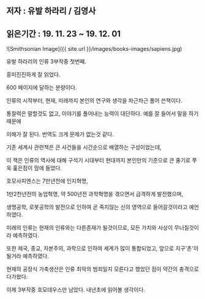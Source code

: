 ## 저자 : 유발 하라리 / 김영사

## 읽은기간 : 19. 11. 23  ~ 19. 12. 01

![Smithsonian Image]({{ site.url }}/images/books-images/sapiens.jpg)

유발 하라리의 인류 3부작중 첫번째.

흥미진진하게 잘 읽었다.

600 페이지에 달하는 분량이다.

인류의 시작부터, 현재, 미래까지 본인의 연구와 생각을 차근차근 풀어 쓴책이다.

통찰력은 말할것도 없고, 이야기를 풀어내는 능력이 대단하다. 예를 잘 들어서 말을 하기 때문에

이해가 잘 된다. 번역도 크게 문제가 없는것 같다.

기존 세계사 관련책은 큰 사건들을 시간순으로 배열하는 구성이었는데,

이 책은 인류의 역사에 대해 구석기 시대부터 현대까지 본인만의 기준으로 큰 줄기로 쭈욱 훑은점이 맘에 들었다.

호모사피엔스는 7만년전에 인지혁명,

1만2천년전의 농업혁명, 약 500년전 과학혁명을 겪으면서 급격하게 발전했으며,

생명공학, 로봇공학의 발전으로 인하여 곧 죽지않는 신의 영역으로 들어갈것이라고 예언하였다.

미래의 인류는 현재의 인류와는 다른존재가 될것이므로, 모든 가치와 사상이 무너질것이라 예측하였다.

또한 제국, 종교, 자본주의, 과학으로 인하여 세계가 많이 통합되었고, 앞으로 지구'촌'이 될거라 예측하였다.

현재의 공장식 가축생산은 인류 최악의 범죄일지 모른다고 했었던 점이 약간의 충격으로 다가왔다.

이제 3부작중 호모데우스만 남았다. 내년초에 읽어볼 생각이다.

